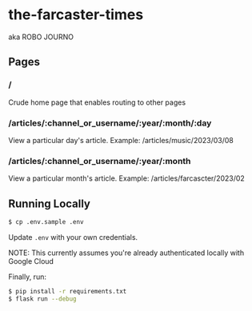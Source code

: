 # the-farcaster-times
aka ROBO JOURNO

## Pages

### /
Crude home page that enables routing to other pages

### /articles/:channel_or_username/:year/:month/:day
View a particular day's article. Example:
/articles/music/2023/03/08

### /articles/:channel_or_username/:year/:month
View a particular month's article. Example:
/articles/farcascter/2023/02

## Running Locally

```bash
$ cp .env.sample .env
```

Update `.env` with your own credentials.

NOTE: This currently assumes you're already authenticated locally with Google Cloud

Finally, run:

```bash
$ pip install -r requirements.txt
$ flask run --debug
```
